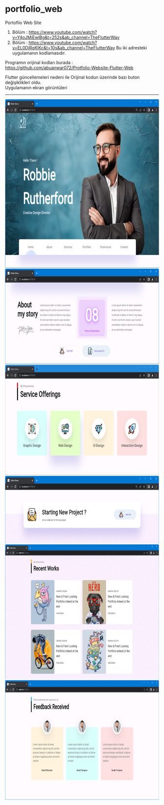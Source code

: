 # portfolio_web

Portoflio Web Site

1.	Bölüm : https://www.youtube.com/watch?v=Y4oJMiEwlBg&t=252s&ab_channel=TheFlutterWay
2.	Bölüm : https://www.youtube.com/watch?v=EL0DjRqKlKc&t=10s&ab_channel=TheFlutterWay
      Bu iki adresteki uygulamanın kodlamasıdır.

Programın orijinal kodları burada : https://github.com/abuanwar072/Protfolio-Website-Flutter-Web

Flutter güncellemeleri nedeni ile Orijinal kodun üzerinde bazı buton değişiklikleri oldu.
<BR> 
Uygulamanın ekran görüntüleri
<HR>
<img src="https://github.com/VedatBiner/flutter-codes/blob/master/portfolio_web/screen_shots/img-01.png" height="550em"/>
<img src="https://github.com/VedatBiner/flutter-codes/blob/master/portfolio_web/screen_shots/img-02.png" height="310em"/>
<img src="https://github.com/VedatBiner/flutter-codes/blob/master/portfolio_web/screen_shots/img-03.png" height="360em"/>
<img src="https://github.com/VedatBiner/flutter-codes/blob/master/portfolio_web/screen_shots/img-04.png" height="220em"/>
<img src="https://github.com/VedatBiner/flutter-codes/blob/master/portfolio_web/screen_shots/img-05.png" height="440em"/>
<img src="https://github.com/VedatBiner/flutter-codes/blob/master/portfolio_web/screen_shots/img-06.png" height="390em"/>
